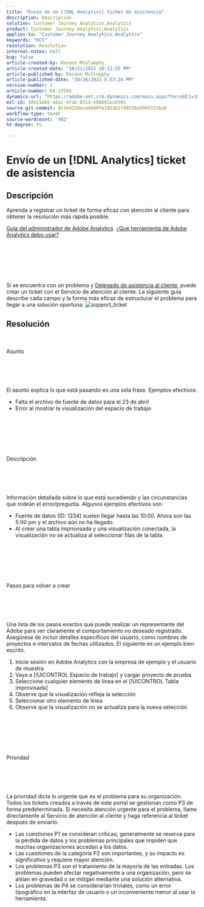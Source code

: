 ```yaml
---
title: "Envío de un [!DNL Analytics] ticket de asistencia"
description: Descripción
solution: Customer Journey Analytics,Analytics
product: Customer Journey Analytics,Analytics
applies-to: "Customer Journey Analytics,Analytics"
keywords: "KCS"
resolution: Resolution
internal-notes: null
bug: false
article-created-by: Roxann McGlumphy
article-created-date: "10/21/2021 10:12:55 PM"
article-published-by: Roxann McGlumphy
article-published-date: "10/26/2021 5:53:24 PM"
version-number: 1
article-number: KA-17505
dynamics-url: "https://adobe-ent.crm.dynamics.com/main.aspx?forceUCI=1&pagetype=entityrecord&etn=knowledgearticle&id=11a39905-bc32-ec11-b6e5-000d3a5ba97a"
exl-id: 10e21e02-4dac-4fab-8314-e9b601ecb565
source-git-commit: 0c3e421beca46d9fe1952b1f98538a50697216a0
workflow-type: tm+mt
source-wordcount: '402'
ht-degree: 5%

---
```


# Envío de un [!DNL Analytics] ticket de asistencia

## Descripción


Aprenda a registrar un ticket de forma eficaz con atención al cliente para obtener la resolución más rápida posible.



[Guía del administrador de Adobe Analytics](https://docs.adobe.com/help/es-ES/analytics/admin/home.html)  [¿Qué herramienta de Adobe Analytics debo usar?](https://docs.adobe.com/help/es-ES/analytics/admin/admin-overview/which-analytics-tool.html)


<br><br><br><br> <br><br>
Si se encuentra con un problema y [Delegado de asistencia al cliente](https://helpx.adobe.com/es/experience-cloud/supported-users.html), puede crear un ticket con el Servicio de atención al cliente. La siguiente guía describe cada campo y la forma más eficaz de estructurar el problema para llegar a una solución oportuna.
![support_ticket](https://helpx.adobe.com/content/dam/help/en/analytics/kb/submitting-an-analytics-support-ticket/jcr:content/main-pars/image/support_ticket.png "support_ticket")

## Resolución

<br><br>Asunto<br><br><br><br> <br><br>
El asunto explica lo que está pasando en una sola frase. Ejemplos efectivos:

- Falta el archivo de fuente de datos para el 23 de abril
- Error al mostrar la visualización del espacio de trabajo

<br><br><br><br> <br><br>Descripción<br><br><br><br> <br><br>
Información detallada sobre lo que está sucediendo y las circunstancias que rodean el error/pregunta. Algunos ejemplos efectivos son:

- Fuente de datos (ID: 1234) suelen llegar hasta las 10:00. Ahora son las 5:00 pm y el archivo aún no ha llegado.
- Al crear una tabla improvisada y una visualización conectada, la visualización no se actualiza al seleccionar filas de la tabla.

<br><br><br><br> <br><br>Pasos para volver a crear<br><br><br><br> <br><br>
Una lista de los pasos exactos que puede realizar un representante del Adobe para ver claramente el comportamiento no deseado registrado. Asegúrese de incluir detalles específicos del usuario, como nombres de proyectos e intervalos de fechas utilizados. El siguiente es un ejemplo bien escrito.

1. Inicie sesión en Adobe Analytics con la empresa de ejemplo y el usuario de muestra
2. Vaya a [!UICONTROL Espacio de trabajo] y cargar proyecto de prueba
3. Seleccione cualquier elemento de línea en el [!UICONTROL Tabla improvisada]
4. Observe que la visualización refleja la selección
5. Seleccionar otro elemento de línea
6. Observe que la visualización no se actualiza para la nueva selección

<br><br><br><br> <br><br>Prioridad<br><br><br><br> <br><br>
La prioridad dicta lo urgente que es el problema para su organización. Todos los tickets creados a través de este portal se gestionan como P3 de forma predeterminada. Si necesita atención urgente para el problema, llame directamente al Servicio de atención al cliente y haga referencia al ticket después de enviarlo.

- Las cuestiones P1 se consideran críticas; generalmente se reserva para la pérdida de datos y los problemas principales que impiden que muchas organizaciones accedan a los datos.
- Las cuestiones de la categoría P2 son importantes, y su impacto es significativo y requiere mayor atención.
- Los problemas P3 son el tratamiento de la mayoría de las entradas. Los problemas pueden afectar negativamente a una organización, pero se aíslan en gravedad o se mitigan mediante una solución alternativa.
- Los problemas de P4 se considerarían triviales, como un error tipográfico en la interfaz de usuario o un inconveniente menor al usar la herramienta.

<br><br><br><br>
